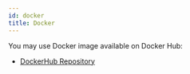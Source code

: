 ```yaml
---
id: docker
title: Docker
---
```


You may use Docker image available on Docker Hub:

- [DockerHub Repository](https://hub.docker.com/r/dzikoysk/reposilite)